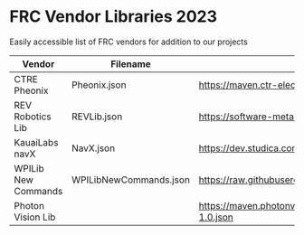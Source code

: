 # FRC Vendor Libraries 2023

Easily accessible list of FRC vendors for addition to our projects

| Vendor              | Filename               | URL                                                                                                            |
| ------------------- | ---------------------- | ---------------------------------------------------------------------------------------------------------------| 
| CTRE Pheonix        | Pheonix.json           | https://maven.ctr-electronics.com/release/com/ctre/phoenix/Phoenix5-frc2023-latest.json                        | 
| REV Robotics Lib    | REVLib.json            | https://software-metadata.revrobotics.com/REVLib-2023.json                                                     | 
| KauaiLabs navX      | NavX.json              |     https://dev.studica.com/releases/2023/NavX.json                                                            | 
| WPILib New Commands | WPILibNewCommands.json | https://raw.githubusercontent.com/wpilibsuite/allwpilib/main/wpilibNewCommands/WPILibNewCommands.json          |
| Photon Vision Lib   |                        | https://maven.photonvision.org/repository/internal/org/photonvision/PhotonLib-json/1.0/PhotonLib-json-1.0.json |

